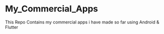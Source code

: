 # My_Commercial_Apps
This Repo Contains my commercial apps i have made so far using Android &amp; Flutter
